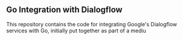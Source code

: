 ## Go Integration with Dialogflow
This repository contains the code for integrating Google's Dialogflow services with Go, initially put together as part of a mediu